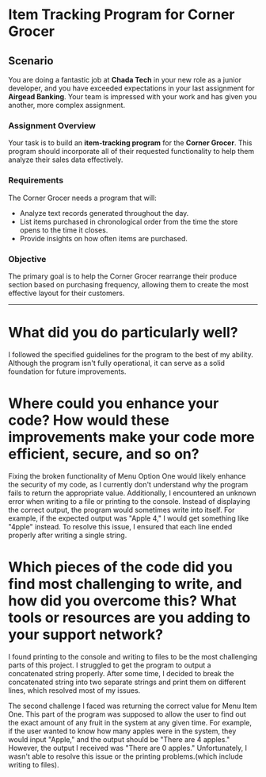 # Item Tracking Program for Corner Grocer

## Scenario

You are doing a fantastic job at **Chada Tech** in your new role as a junior developer, and you have exceeded expectations in your last assignment for **Airgead Banking**. Your team is impressed with your work and has given you another, more complex assignment.

### Assignment Overview

Your task is to build an **item-tracking program** for the **Corner Grocer**. This program should incorporate all of their requested functionality to help them analyze their sales data effectively.

### Requirements

The Corner Grocer needs a program that will:

- Analyze text records generated throughout the day.
- List items purchased in chronological order from the time the store opens to the time it closes.
- Provide insights on how often items are purchased.

### Objective

The primary goal is to help the Corner Grocer rearrange their produce section based on purchasing frequency, allowing them to create the most effective layout for their customers.

---

# What did you do particularly well?
I followed the specified guidelines for the program to the best of my ability. Although the program isn't fully operational, it can serve as a solid foundation for future improvements.

# Where could you enhance your code? How would these improvements make your code more efficient, secure, and so on?
Fixing the broken functionality of Menu Option One would likely enhance the security of my code, as I currently don't understand why the program fails to return the appropriate value. Additionally, I encountered an unknown error when writing to a file or printing to the console. Instead of displaying the correct output, the program would sometimes write into itself. For example, if the expected output was "Apple 4," I would get something like "4pple" instead. To resolve this issue, I ensured that each line ended properly after writing a single string.

# Which pieces of the code did you find most challenging to write, and how did you overcome this? What tools or resources are you adding to your support network?
I found printing to the console and writing to files to be the most challenging parts of this project. I struggled to get the program to output a concatenated string properly. After some time, I decided to break the concatenated string into two separate strings and print them on different lines, which resolved most of my issues.

The second challenge I faced was returning the correct value for Menu Item One. This part of the program was supposed to allow the user to find out the exact amount of any fruit in the system at any given time. For example, if the user wanted to know how many apples were in the system, they would input "Apple," and the output should be "There are 4 apples." However, the output I received was "There are 0 apples." Unfortunately, I wasn't able to resolve this issue or the printing problems.(which include writing to files). 


